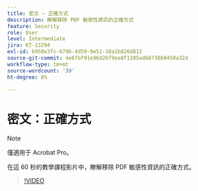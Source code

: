 ```yaml
---
title: 密文 — 正確方式
description: 瞭解移除 PDF 敏感性資訊的正確方式
feature: Security
role: User
level: Intermediate
jira: KT-13294
exl-id: b958e3fc-679b-4d59-9e51-10a1b826d812
source-git-commit: 4e6fbf91e96d26f9ee8f1105ad68738b9450a32d
workflow-type: tm+mt
source-wordcount: '39'
ht-degree: 0%

---
```


# 密文：正確方式

>[!NOTE]
>
>僅適用于 Acrobat Pro。

在這 60 秒的教學課程影片中，瞭解移除 PDF 敏感性資訊的正確方式。

>[!VIDEO](https://video.tv.adobe.com/v/3411377?quality=12&learn=on&hidetitle=true)
